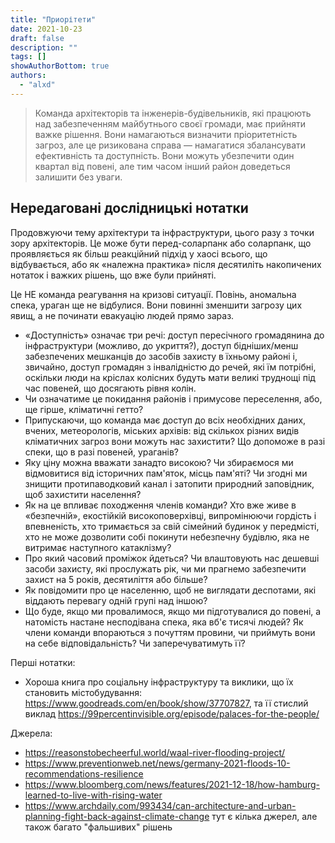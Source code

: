 ```yaml
---
title: "Приорітети"
date: 2021-10-23
draft: false
description: ""
tags: []
showAuthorBottom: true
authors:
  - "alxd"
---
```


> Команда архітекторів та інженерів-будівельників, які працюють над забезпеченням майбутнього своєї громади, має прийняти важке рішення. Вони намагаються визначити пріоритетність загроз, але це ризикована справа — намагатися збалансувати ефективність та доступність. Вони можуть убезпечити один квартал від повені, але тим часом інший район доведеться залишити без уваги.

## Нередаговані дослідницькі нотатки

Продовжуючи тему архітектури та інфраструктури, цього разу з точки зору архітекторів. Це може бути перед-соларпанк або соларпанк, що проявляється як більш реакційний підхід у хаосі всього, що відбувається, або як «належна практика» після десятиліть накопичених нотаток і важких рішень, що вже були прийняті.

Це НЕ команда реагування на кризові ситуації. Повінь, аномальна спека, ураган ще не відбулися. Вони повинні зменшити загрозу цих явищ, а не починати евакуацію людей прямо зараз.

- «Доступність» означає три речі: доступ пересічного громадянина до інфраструктури (можливо, до укриття?), доступ бідніших/менш забезпечених мешканців до засобів захисту в їхньому районі і, звичайно, доступ громадян з інвалідністю до речей, які їм потрібні, оскільки люди на кріслах колісних будуть мати великі труднощі під час повеней, що досягають рівня колін.
- Чи означатиме це покидання районів і примусове переселення, або, ще гірше, кліматичні гетто?
- Припускаючи, що команда має доступ до всіх необхідних даних, вчених, метеорологів, міських архівів: від скількох різних видів кліматичних загроз вони можуть нас захистити? Що допоможе в разі спеки, що в разі повеней, ураганів?
- Яку ціну можна вважати занадто високою? Чи збираємося ми відмовитися від історичних пам'яток, місць пам'яті? Чи згодні ми знищити протипаводковий канал і затопити природний заповідник, щоб захистити населення?
- Як на це впливає походження членів команди? Хто вже живе в «безпечній», екостійкій високоповерхівці, випромінюючи гордість і впевненість, хто тримається за свій сімейний будинок у передмісті, хто не може дозволити собі покинути небезпечну будівлю, яка не витримає наступного катаклізму?
- Про який часовий проміжок йдеться? Чи влаштовують нас дешевші засоби захисту, які прослужать рік, чи ми прагнемо забезпечити захист на 5 років, десятиліття або більше?
- Як повідомити про це населенню, щоб не виглядати деспотами, які віддають перевагу одній групі над іншою?
- Що буде, якщо ми провалимося, якщо ми підготувалися до повені, а натомість настане несподівана спека, яка вб'є тисячі людей? Як члени команди впораються з почуттям провини, чи приймуть вони на себе відповідальність? Чи заперечуватимуть її?

Перші нотатки:

- Хороша книга про соціальну інфраструктуру та виклики, що їх становить містобудування: https://www.goodreads.com/en/book/show/37707827, та її стислий виклад https://99percentinvisible.org/episode/palaces-for-the-people/

Джерела:

- https://reasonstobecheerful.world/waal-river-flooding-project/
- https://www.preventionweb.net/news/germany-2021-floods-10-recommendations-resilience
- https://www.bloomberg.com/news/features/2021-12-18/how-hamburg-learned-to-live-with-rising-water
- https://www.archdaily.com/993434/can-architecture-and-urban-planning-fight-back-against-climate-change тут є кілька джерел, але також багато "фальшивих" рішень
